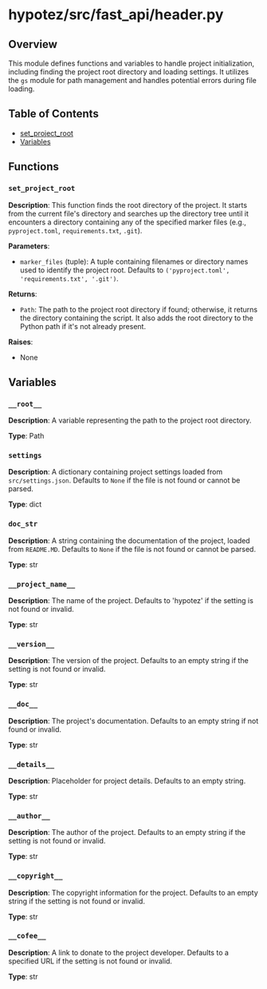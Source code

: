# hypotez/src/fast_api/header.py

## Overview

This module defines functions and variables to handle project initialization, including finding the project root directory and loading settings. It utilizes the `gs` module for path management and handles potential errors during file loading.

## Table of Contents

- [set_project_root](#set-project-root)
- [Variables](#variables)


## Functions

### `set_project_root`

**Description**: This function finds the root directory of the project. It starts from the current file's directory and searches up the directory tree until it encounters a directory containing any of the specified marker files (e.g., `pyproject.toml`, `requirements.txt`, `.git`).

**Parameters**:

- `marker_files` (tuple): A tuple containing filenames or directory names used to identify the project root. Defaults to `('pyproject.toml', 'requirements.txt', '.git')`.

**Returns**:

- `Path`: The path to the project root directory if found; otherwise, it returns the directory containing the script. It also adds the root directory to the Python path if it's not already present.

**Raises**:

- None


## Variables

### `__root__`

**Description**: A variable representing the path to the project root directory.

**Type**: Path


### `settings`

**Description**: A dictionary containing project settings loaded from `src/settings.json`.  Defaults to `None` if the file is not found or cannot be parsed.

**Type**: dict


### `doc_str`

**Description**: A string containing the documentation of the project, loaded from `README.MD`.  Defaults to `None` if the file is not found or cannot be parsed.

**Type**: str


### `__project_name__`

**Description**: The name of the project.  Defaults to 'hypotez' if the setting is not found or invalid.

**Type**: str


### `__version__`

**Description**: The version of the project. Defaults to an empty string if the setting is not found or invalid.

**Type**: str


### `__doc__`

**Description**: The project's documentation.  Defaults to an empty string if not found or invalid.

**Type**: str


### `__details__`

**Description**: Placeholder for project details. Defaults to an empty string.

**Type**: str


### `__author__`

**Description**: The author of the project. Defaults to an empty string if the setting is not found or invalid.

**Type**: str


### `__copyright__`

**Description**: The copyright information for the project. Defaults to an empty string if the setting is not found or invalid.

**Type**: str


### `__cofee__`

**Description**: A link to donate to the project developer. Defaults to a specified URL if the setting is not found or invalid.

**Type**: str